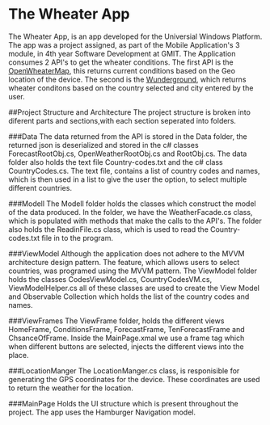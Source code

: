 # The Wheater App

The Wheater App, is an app developed for the Universial Windows Platform. The app was a project assigned, as part of the Mobile Application's 3 module, in 4th year Software Development at GMIT.  The Application consumes 2 API's to get the wheater conditions. The first API is the [OpenWheaterMap](http://openweathermap.org/), this returns current conditions based on the Geo location of the device. The second is the [Wunderground](https://www.wunderground.com/), which returns wheater conditons based on the country selected and city entered by the user. 

##Project Structure and Architecture 
The project structure is broken into diferent parts and sections,with each section seperated into folders. 

###Data
The data returned from the  API is stored in the Data folder, the returned json is deserialized and stored in the c# classes ForecastRootObj.cs, OpenWeatherRootObj.cs and RootObj.cs. The data folder also holds the text file Country-codes.txt and the c# class CountryCodes.cs. The text file, contains a list of country codes and names, which is then used in a list to give the user the option, to select multiple different countries. 

###Modell
The Modell folder holds the classes which construct the model of the data produced. In the folder, we have the WeatherFacade.cs class, which is populated with methods that make the calls to the API's. The folder also holds the ReadinFile.cs class, which is used to read the Country-codes.txt file in to the program. 

###ViewModel
Although the application does not adhere to the MVVM architecture design pattern. The feature, which allows users to select countries, was programed using the MVVM pattern. The ViewModel folder holds the classes CodesViewModel.cs, CountryCodesVM.cs, ViewModelHelper.cs all of these classes are used to create the View Model and Observable Collection which holds the list of the country codes and names. 

###ViewFrames
The ViewFrame folder, holds the different views HomeFrame, ConditionsFrame, ForecastFrame, TenForecastFrame and ChsanceOfFrame. Inside the MainPage.xmal we use a frame tag which when different buttons are selected, injects the different views into the place. 

###LocationManger
The LocationManger.cs class, is responisible for generating the GPS coordinates for the device. These coordinates are used to return the weather for the location. 

###MainPage
Holds the UI structure which is present throughout the project. The app uses the Hamburger Navigation model.


